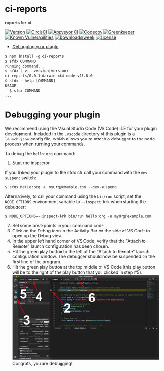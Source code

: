 ci-reports
==========

reports for ci

[![Version](https://img.shields.io/npm/v/ci-reports.svg)](https://npmjs.org/package/ci-reports)
[![CircleCI](https://circleci.com/gh/hsaraujo/ci-reports/tree/master.svg?style=shield)](https://circleci.com/gh/hsaraujo/ci-reports/tree/master)
[![Appveyor CI](https://ci.appveyor.com/api/projects/status/github/hsaraujo/ci-reports?branch=master&svg=true)](https://ci.appveyor.com/project/heroku/ci-reports/branch/master)
[![Codecov](https://codecov.io/gh/hsaraujo/ci-reports/branch/master/graph/badge.svg)](https://codecov.io/gh/hsaraujo/ci-reports)
[![Greenkeeper](https://badges.greenkeeper.io/hsaraujo/ci-reports.svg)](https://greenkeeper.io/)
[![Known Vulnerabilities](https://snyk.io/test/github/hsaraujo/ci-reports/badge.svg)](https://snyk.io/test/github/hsaraujo/ci-reports)
[![Downloads/week](https://img.shields.io/npm/dw/ci-reports.svg)](https://npmjs.org/package/ci-reports)
[![License](https://img.shields.io/npm/l/ci-reports.svg)](https://github.com/hsaraujo/ci-reports/blob/master/package.json)

<!-- toc -->
* [Debugging your plugin](#debugging-your-plugin)
<!-- tocstop -->
<!-- install -->
<!-- usage -->
```sh-session
$ npm install -g ci-reports
$ sfdx COMMAND
running command...
$ sfdx (-v|--version|version)
ci-reports/0.0.1 darwin-x64 node-v15.6.0
$ sfdx --help [COMMAND]
USAGE
  $ sfdx COMMAND
...
```
<!-- usagestop -->
<!-- commands -->

<!-- commandsstop -->
<!-- debugging-your-plugin -->
# Debugging your plugin
We recommend using the Visual Studio Code (VS Code) IDE for your plugin development. Included in the `.vscode` directory of this plugin is a `launch.json` config file, which allows you to attach a debugger to the node process when running your commands.

To debug the `hello:org` command: 
1. Start the inspector
  
If you linked your plugin to the sfdx cli, call your command with the `dev-suspend` switch: 
```sh-session
$ sfdx hello:org -u myOrg@example.com --dev-suspend
```
  
Alternatively, to call your command using the `bin/run` script, set the `NODE_OPTIONS` environment variable to `--inspect-brk` when starting the debugger:
```sh-session
$ NODE_OPTIONS=--inspect-brk bin/run hello:org -u myOrg@example.com
```

2. Set some breakpoints in your command code
3. Click on the Debug icon in the Activity Bar on the side of VS Code to open up the Debug view.
4. In the upper left hand corner of VS Code, verify that the "Attach to Remote" launch configuration has been chosen.
5. Hit the green play button to the left of the "Attach to Remote" launch configuration window. The debugger should now be suspended on the first line of the program. 
6. Hit the green play button at the top middle of VS Code (this play button will be to the right of the play button that you clicked in step #5).
<br><img src=".images/vscodeScreenshot.png" width="480" height="278"><br>
Congrats, you are debugging!
